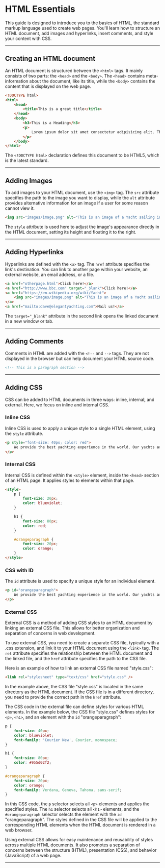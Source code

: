 # HTML Essentials

This guide is designed to introduce you to the basics of HTML, the standard markup language used to create web pages. You'll learn how to structure an HTML document, add images and hyperlinks, insert comments, and style your content with CSS.

---

## Creating an HTML document

An HTML document is structured between the `<html>` tags. It mainly consists of two parts: the `<head>` and the `<body>`. The `<head>` contains meta-information about the document, like its title, while the `<body>` contains the content that is displayed on the web page.

```html
<!DOCTYPE html>
<html>
    <head>
        <title>This is a great title</title>
    </head>
    <body>
        <h3>This is a Heading</h3>
        <p>
            Lorem ipsum dolor sit amet consectetur adipisicing elit. This is a sample text to demonstrate the paragraph element in HTML.
        </p>
    </body>
</html>
```

The `<!DOCTYPE html>` declaration defines this document to be HTML5, which is the latest standard.

---

## Adding Images

To add images to your HTML document, use the `<img>` tag. The `src` attribute specifies the path to the image you want to display, while the `alt` attribute provides alternative information for an image if a user for some reason cannot view it.

```html
<img src="images/image.png" alt="This is an image of a Yacht sailing in a wide sea" style="height: 500px; float: right" />
```

The `style` attribute is used here to adjust the image's appearance directly in the HTML document, setting its height and floating it to the right.

---

## Adding Hyperlinks

Hyperlinks are defined with the `<a>` tag. The `href` attribute specifies the link's destination. You can link to another page within your website, an external website, an email address, or a file.

```html
<a href="otherpage.html">Click here!</a>
<a href="http://www.bbc.com" target="_blank">Click here!</a>
<a href="https://en.wikipedia.org/wiki/Yacht">
    <img src="images/image.png" alt="This is an image of a Yacht sailing in a wide sea" style="height: 500px; float: right" />
</a>
<a href="mailto:dave@elegantyachting.com">Mail us!</a>
```

The `target="_blank"` attribute in the second link opens the linked document in a new window or tab.

---

## Adding Comments

Comments in HTML are added with the `<!--` and `-->` tags. They are not displayed in the browser but can help document your HTML source code.

```html
<!-- This is a paragraph section -->
```

---

## Adding CSS

CSS can be added to HTML documents in three ways: inline, internal, and external. Here, we focus on inline and internal CSS.

### Inline CSS

Inline CSS is used to apply a unique style to a single HTML element, using the `style` attribute.

```html
<p style="font-size: 40px; color: red">
    We provide the best yachting experience in the world. Our yachts are the most luxurious and our staff are the most professional.
</p>
```

### Internal CSS

Internal CSS is defined within the `<style>` element, inside the `<head>` section of an HTML page. It applies styles to elements within that page.

```html
<style>
    p {
        font-size: 20px;
        color: blueviolet;
    }

    h1 {
        font-size: 80px;
        color: red;
    }

    #orangeparagraph {
        font-size: 20px;
        color: orange;
    }
</style>
```

### CSS with ID

The `id` attribute is used to specify a unique style for an individual element.

```html
<p id="orangeparagraph">
    We provide the best yachting experience in the world. Our yachts are the most luxurious and our staff are the most professional.
</p>
```

### External CSS

External CSS is a method of adding CSS styles to an HTML document by linking an external CSS file. This allows for better organization and separation of concerns in web development.

To use external CSS, you need to create a separate CSS file, typically with a .css extension, and link it to your HTML document using the `<link>` tag. The `rel` attribute specifies the relationship between the HTML document and the linked file, and the `href` attribute specifies the path to the CSS file.

Here is an example of how to link an external CSS file named "style.css":

```html
<link rel="stylesheet" type="text/css" href="style.css" />
```

In the example above, the CSS file "style.css" is located in the same directory as the HTML document. If the CSS file is in a different directory, you need to provide the correct path in the `href` attribute.

The CSS code in the external file can define styles for various HTML elements. In the example below, the CSS file "style.css" defines styles for `<p>`, `<h1>`, and an element with the `id` "orangeparagraph":

```css
p {
    font-size: 40px;
    color: blueviolet;
    font-family: 'Courier New', Courier, monospace;
}

h1 {
    font-size: 80px;
    color: #955d02f2;
}

#orangeparagraph {
    font-size: 20px;
    color: orange;
    font-family: Verdana, Geneva, Tahoma, sans-serif;
}
```

In this CSS code, the `p` selector selects all `<p>` elements and applies the specified styles. The `h1` selector selects all `<h1>` elements, and the `#orangeparagraph` selector selects the element with the `id` "orangeparagraph". The styles defined in the CSS file will be applied to the corresponding HTML elements when the HTML document is rendered in a web browser.

Using external CSS allows for easy maintenance and reusability of styles across multiple HTML documents. It also promotes a separation of concerns between the structure (HTML), presentation (CSS), and behavior (JavaScript) of a web page.

---
